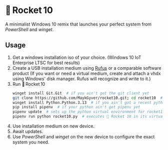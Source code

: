 # 🚀 Rocket 10

A minimalist Windows 10 remix that launches your perfect system from *PowerShell* and *winget*.

## Usage

1. Get a windows installation iso of your choice. (Windows 10 IoT Enterprise LTSC for best results)
2. Create a USB installation medium using [Rufus](https://rufus.ie) or a comparable software product (If you want or need a virtual medium, create and attach a vhdx using Windows' disk manager. Rufus will recognize and write to it.)
3. Run 🚀 Rocket 10
   ```bash
   winget install Git.Git  # if you ain't got the git client yet
   git clone https://github.com/MaykGyver/rocket10.git; cd rocket10  # get and enter the 🚀 Rocket 10 experience
   winget install Python.Python.3.13  # if you ain't got a recent python yet
   pip install pipenv  # if your python ain't got pipenv yet
   pipenv update  # sets up the python virtual environment for rocket10.py from Pipfile
   pipenv run python rocket10.py  # executes 🚀 Rocket 10 in its virtual environment; modifies installation medium from step 2 for step 4
   ```
4. Use installation medium on new device.
5. Await updates.
6. Use *PowerShell* and *winget* on the new device to configure the exact system you need.
